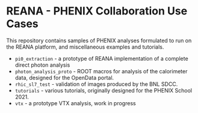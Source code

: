 # REANA - PHENIX Collaboration Use Cases

This repository contains samples of PHENIX analyses
formulated to run on the REANA platform, and miscellaneous
examples and tutorials.

* ```pi0_extraction``` - a prototype of REANA implementation of a complete direct photon analysis
* ```photon_analysis_proto``` - ROOT macros for analysis of the calorimeter data, designed for the OpenData portal.
* ```rhic_sl7_test``` - validation of images produced by the BNL SDCC.
* ```tutorials``` - various tutorials, originally designed for the PHENIX School 2021.
* ```vtx``` - a prototype VTX analysis, work in progress

